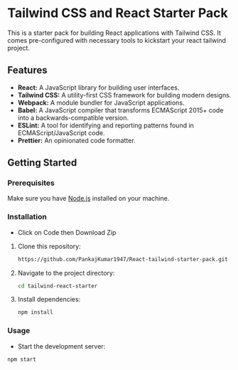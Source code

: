 # Tailwind CSS and React Starter Pack
This is a starter pack for building React applications with Tailwind CSS. It comes pre-configured with necessary tools to kickstart your react tailwind project.

## Features
- **React:** A JavaScript library for building user interfaces.
- **Tailwind CSS:** A utility-first CSS framework for building modern designs.
- **Webpack:** A module bundler for JavaScript applications.
- **Babel:** A JavaScript compiler that transforms ECMAScript 2015+ code into a backwards-compatible version.
- **ESLint:** A tool for identifying and reporting patterns found in ECMAScript/JavaScript code.
- **Prettier:** An opinionated code formatter.

## Getting Started
### Prerequisites
Make sure you have [Node.js](https://nodejs.org/) installed on your machine.

### Installation
- Click on Code then Download Zip
1. Clone this repository:
    ```bash
    https://github.com/PankajKumar1947/React-tailwind-starter-pack.git
    ```
2. Navigate to the project directory:
    ```bash
    cd tailwind-react-starter
    ```
3. Install dependencies:
    ```bash
    npm install
    ```
### Usage

- Start the development server:
```bash
npm start
```
